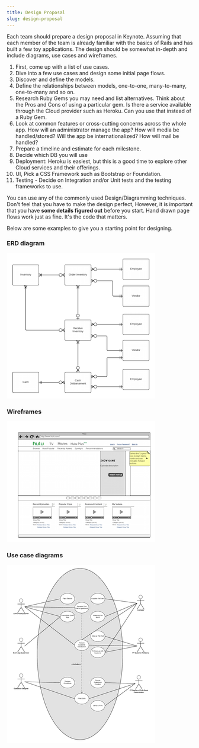 ```yaml
---
title: Design Proposal
slug: design-proposal
---
```


Each team should prepare a design proposal in Keynote. Assuming that each member of the team is already familiar with the basics of Rails and has built a few toy applications. The design should be somewhat in-depth and include diagrams, use cases and wireframes. 

1. First, come up with a list of use cases.
2. Dive into a few use cases and design some initial page flows. 
3. Discover and define the models.
4. Define the relationships between models, one-to-one, many-to-many, one-to-many and so on.
5. Research Ruby Gems you may need and list alternatives. Think about the Pros and Cons of using a particular gem. Is there a service available through the Cloud provider such as Heroku. Can you use that instead of a Ruby Gem.    
6. Look at common features or cross-cutting concerns across the whole app.
    How will an administrator manage the app?
    How will media be handled/stored?
    Will the app be internationalized?
    How will mail be handled?
7. Prepare a timeline and estimate for each milestone. 
8. Decide which DB you will use
9. Deployment: Heroku is easiest, but this is a good time to explore other Cloud services and their offerings.
10. UI, Pick a CSS Framework such as Bootstrap or Foundation.
11. Testing - Decide on Integration and/or Unit tests and the testing frameworks to use.

You can use any of the commonly used Design/Diagramming techniques. Don't feel that you have to make the design perfect, However, it is important that you have **some details figured out** before you start. Hand drawn page flows work just as fine. It's the code that matters.

Below are some examples to give you a starting point for designing.

### ERD diagram

![](ERD.png?raw=true)

### Wireframes

![](Hulu_Wireframe_Sample.png?raw=true)

### Use case diagrams

![](UseCase.png?raw=true)




 

